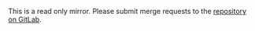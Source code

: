 This is a read only mirror.  Please submit merge requests to the
[repository on GitLab](https://gitlab.com/brainsick/brainsick.www).
